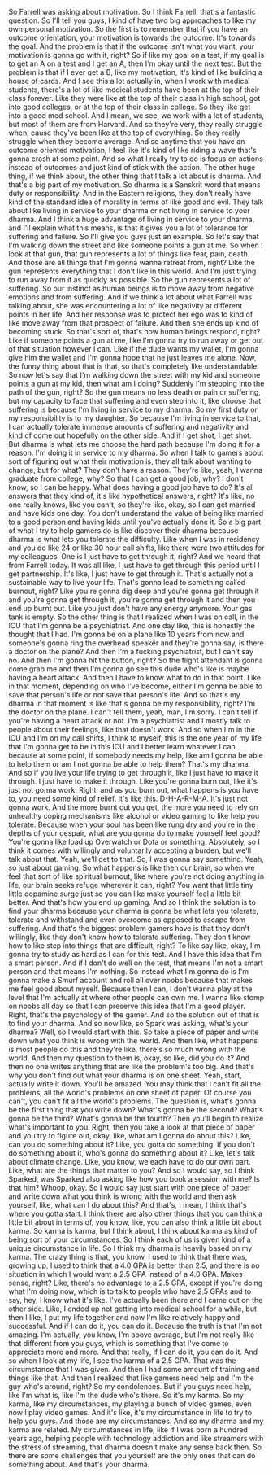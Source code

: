  So Farrell was asking about motivation. So I think Farrell, that's a fantastic question. So I'll tell you guys, I kind of have two big approaches to like my own personal motivation. So the first is to remember that if you have an outcome orientation, your motivation is towards the outcome. It's towards the goal. And the problem is that if the outcome isn't what you want, your motivation is gonna go with it, right? So if like my goal on a test, if my goal is to get an A on a test and I get an A, then I'm okay until the next test. But the problem is that if I ever get a B, like my motivation, it's kind of like building a house of cards. And I see this a lot actually in, when I work with medical students, there's a lot of like medical students have been at the top of their class forever. Like they were like at the top of their class in high school, got into good colleges, or at the top of their class in college. So they like get into a good med school. And I mean, we see, we work with a lot of students, but most of them are from Harvard. And so they're very, they really struggle when, cause they've been like at the top of everything. So they really struggle when they become average. And so anytime that you have an outcome oriented motivation, I feel like it's kind of like riding a wave that's gonna crash at some point. And so what I really try to do is focus on actions instead of outcomes and just kind of stick with the action. The other huge thing, if we think about, the other thing that I talk a lot about is dharma. And that's a big part of my motivation. So dharma is a Sanskrit word that means duty or responsibility. And in the Eastern religions, they don't really have kind of the standard idea of morality in terms of like good and evil. They talk about like living in service to your dharma or not living in service to your dharma. And I think a huge advantage of living in service to your dharma, and I'll explain what this means, is that it gives you a lot of tolerance for suffering and failure. So I'll give you guys just an example. So let's say that I'm walking down the street and like someone points a gun at me. So when I look at that gun, that gun represents a lot of things like fear, pain, death. And those are all things that I'm gonna wanna retreat from, right? Like the gun represents everything that I don't like in this world. And I'm just trying to run away from it as quickly as possible. So the gun represents a lot of suffering. So our instinct as human beings is to move away from negative emotions and from suffering. And if we think a lot about what Farrell was talking about, she was encountering a lot of like negativity at different points in her life. And her response was to protect her ego was to kind of like move away from that prospect of failure. And then she ends up kind of becoming stuck. So that's sort of, that's how human beings respond, right? Like if someone points a gun at me, like I'm gonna try to run away or get out of that situation however I can. Like if the dude wants my wallet, I'm gonna give him the wallet and I'm gonna hope that he just leaves me alone. Now, the funny thing about that is that, so that's completely like understandable. So now let's say that I'm walking down the street with my kid and someone points a gun at my kid, then what am I doing? Suddenly I'm stepping into the path of the gun, right? So the gun means no less death or pain or suffering, but my capacity to face that suffering and even step into it, like choose that suffering is because I'm living in service to my dharma. So my first duty or my responsibility is to my daughter. So because I'm living in service to that, I can actually tolerate immense amounts of suffering and negativity and kind of come out hopefully on the other side. And if I get shot, I get shot. But dharma is what lets me choose the hard path because I'm doing it for a reason. I'm doing it in service to my dharma. So when I talk to gamers about sort of figuring out what their motivation is, they all talk about wanting to change, but for what? They don't have a reason. They're like, yeah, I wanna graduate from college, why? So that I can get a good job, why? I don't know, so I can be happy. What does having a good job have to do? It's all answers that they kind of, it's like hypothetical answers, right? It's like, no one really knows, like you can't, so they're like, okay, so I can get married and have kids one day. You don't understand the value of being like married to a good person and having kids until you've actually done it. So a big part of what I try to help gamers do is like discover their dharma because dharma is what lets you tolerate the difficulty. Like when I was in residency and you do like 24 or like 30 hour call shifts, like there were two attitudes for my colleagues. One is I just have to get through it, right? And we heard that from Farrell today. It was all like, I just have to get through this period until I get partnership. It's like, I just have to get through it. That's actually not a sustainable way to live your life. That's gonna lead to something called burnout, right? Like you're gonna dig deep and you're gonna get through it and you're gonna get through it, you're gonna get through it and then you end up burnt out. Like you just don't have any energy anymore. Your gas tank is empty. So the other thing is that I realized when I was on call, in the ICU that I'm gonna be a psychiatrist. And one day like, this is honestly the thought that I had. I'm gonna be on a plane like 10 years from now and someone's gonna ring the overhead speaker and they're gonna say, is there a doctor on the plane? And then I'm a fucking psychiatrist, but I can't say no. And then I'm gonna hit the button, right? So the flight attendant is gonna come grab me and then I'm gonna go see this dude who's like is maybe having a heart attack. And then I have to know what to do in that point. Like in that moment, depending on who I've become, either I'm gonna be able to save that person's life or not save that person's life. And so that's my dharma in that moment is like that's gonna be my responsibility, right? I'm the doctor on the plane. I can't tell them, yeah, man, I'm sorry. I can't tell if you're having a heart attack or not. I'm a psychiatrist and I mostly talk to people about their feelings, like that doesn't work. And so when I'm in the ICU and I'm on my call shifts, I think to myself, this is the one year of my life that I'm gonna get to be in this ICU and I better learn whatever I can because at some point, if somebody needs my help, like am I gonna be able to help them or am I not gonna be able to help them? That's my dharma. And so if you live your life trying to get through it, like I just have to make it through. I just have to make it through. Like you're gonna burn out, like it's just not gonna work. Right, and as you burn out, what happens is you have to, you need some kind of relief. It's like this. D-H-A-R-M-A. It's just not gonna work. And the more burnt out you get, the more you need to rely on unhealthy coping mechanisms like alcohol or video gaming to like help you tolerate. Because when your soul has been like rung dry and you're in the depths of your despair, what are you gonna do to make yourself feel good? You're gonna like load up Overwatch or Dota or something. Absolutely, so I think it comes with willingly and voluntarily accepting a burden, but we'll talk about that. Yeah, we'll get to that. So, I was gonna say something. Yeah, so just about gaming. So what happens is like then our brain, so when we feel that sort of like spiritual burnout, like where you're not doing anything in life, our brain seeks refuge wherever it can, right? You want that little tiny little dopamine surge just so you can like make yourself feel a little bit better. And that's how you end up gaming. And so I think the solution is to find your dharma because your dharma is gonna be what lets you tolerate, tolerate and withstand and even overcome as opposed to escape from suffering. And that's the biggest problem gamers have is that they don't willingly, like they don't know how to tolerate suffering. They don't know how to like step into things that are difficult, right? To like say like, okay, I'm gonna try to study as hard as I can for this test. And I have this idea that I'm a smart person. And if I don't do well on the test, that means I'm not a smart person and that means I'm nothing. So instead what I'm gonna do is I'm gonna make a Smurf account and roll all over noobs because that makes me feel good about myself. Because then I can, I don't wanna play at the level that I'm actually at where other people can own me. I wanna like stomp on noobs all day so that I can preserve this idea that I'm a good player. Right, that's the psychology of the gamer. And so the solution out of that is to find your dharma. And so now like, so Spark was asking, what's your dharma? Well, so I would start with this. So take a piece of paper and write down what you think is wrong with the world. And then like, what happens is most people do this and they're like, there's so much wrong with the world. And then my question to them is, okay, so like, did you do it? And then no one writes anything that are like the problem's too big. And that's why you don't find out what your dharma is on one sheet. Yeah, start, actually write it down. You'll be amazed. You may think that I can't fit all the problems, all the world's problems on one sheet of paper. Of course you can't, you can't fit all the world's problems. The question is, what's gonna be the first thing that you write down? What's gonna be the second? What's gonna be the third? What's gonna be the fourth? Then you'll begin to realize what's important to you. Right, then you take a look at that piece of paper and you try to figure out, okay, like, what am I gonna do about this? Like, can you do something about it? Like, you gotta do something. If you don't do something about it, who's gonna do something about it? Like, let's talk about climate change. Like, you know, we each have to do our own part. Like, what are the things that matter to you? And so I would say, so I think Sparked, was Sparked also asking like how you book a session with me? Is that him? Whoop, okay. So I would say just start with one piece of paper and write down what you think is wrong with the world and then ask yourself, like, what can I do about this? And that's, I mean, I think that's where you gotta start. I think there are also other things that you can think a little bit about in terms of, you know, like, you can also think a little bit about karma. So karma is karma, but I think about, I think about karma as kind of being sort of your circumstances. So I think each of us is given kind of a unique circumstance in life. So I think my dharma is heavily based on my karma. The crazy thing is that, you know, I used to think that there was, growing up, I used to think that a 4.0 GPA is better than 2.5, and there is no situation in which I would want a 2.5 GPA instead of a 4.0 GPA. Makes sense, right? Like, there's no advantage to a 2.5 GPA, except if you're doing what I'm doing now, which is to talk to people who have 2.5 GPAs and to say, hey, I know what it's like. I've actually been there and I came out on the other side. Like, I ended up not getting into medical school for a while, but then I like, I put my life together and now I'm like relatively happy and successful. And if I can do it, you can do it. Because the truth is that I'm not amazing. I'm actually, you know, I'm above average, but I'm not really like that different from you guys, which is something that I've come to appreciate more and more. And that really, if I can do it, you can do it. And so when I look at my life, I see the karma of a 2.5 GPA. That was the circumstance that I was given. And then I had some amount of training and things like that. And then I realized that like gamers need help and I'm the guy who's around, right? So my condolences. But if you guys need help, like I'm what is, like I'm the dude who's there. So it's my karma. So my karma, like my circumstances, my playing a bunch of video games, even now I play video games. And it's like, it's my circumstance in life to try to help you guys. And those are my circumstances. And so my dharma and my karma are related. My circumstances in life, like if I was born a hundred years ago, helping people with technology addiction and like streamers with the stress of streaming, that dharma doesn't make any sense back then. So there are some challenges that you yourself are the only ones that can do something about. And that's your dharma.